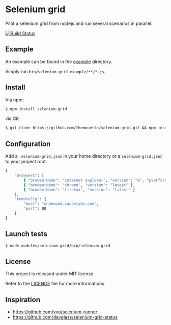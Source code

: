 Selenium grid
=============

Pilot a selenium grid from nodejs and run several scenarios in parallel.

[![Build
Status](https://travis-ci.org/themouette/selenium-grid.png?branch=master)](https://travis-ci.org/themouette/selenium-grid)

Example
-------

An example can be found in the
[example](https://github.com/themouette/selenium-grid/blob/master/example) directory.

Simply run `bin/selenium-grid example/**/*.js`.

Install
-------

Via npm:

``` sh
$ npm install selenium-grid
```

via Git:

``` sh
$ git clone https://github.com/themouette/selenium-grid.git && npm install
```

Configuration
-------------

Add a `.selenium-grid.json` in your home directory or a `selenium-grid.json` to
your project root.

``` sh
{
    "browsers": [
        { "browserName": "internet explorer", "version": "8", "platform": "XP" },
        { "browserName": "chrome", "version": "latest" },
        { "browserName": "firefox", "version": "latest" }
    ],
    "remoteCfg": {
        "host": "ondemand.saucelabs.com",
        "port": 80
    }
}
```

Launch tests
------------

``` sh
$ node_modules/selenium-grid/bin/selenium-grid
```

License
-------

This project is released under MIT license.

Refer to the
[LICENCE](https://github.com/themouette/selenium-grid/blob/master/LICENSE) file
for more informations.



Inspiration
-----------

* https://github.com/vvo/selenium-runner
* https://github.com/davglass/selenium-grid-status
